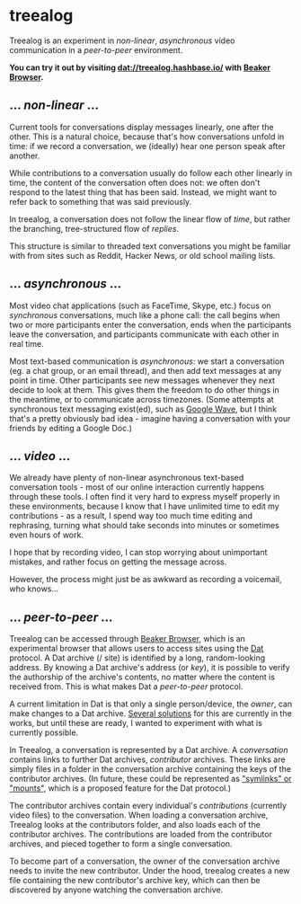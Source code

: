 # treealog

Treealog is an experiment in _non-linear_, _asynchronous_ video communication in a _peer-to-peer_ environment.

**You can try it out by visiting [dat://treealog.hashbase.io/](dat://treealog.hashbase.io/) with [Beaker Browser](https://beakerbrowser.com/).**

## ... _non-linear_ ...

Current tools for conversations display messages linearly, one after the other. This is a natural choice, because that's how conversations unfold in time: if we record a conversation, we (ideally) hear one person speak after another.

While contributions to a conversation usually do follow each other linearly in time, the content of the conversation often does not: we often don't respond to the latest thing that has been said. Instead, we might want to refer back to something that was said previously.

In treealog, a conversation does not follow the linear flow of _time_, but rather the branching, tree-structured flow of _replies_.

This structure is similar to threaded text conversations you might be familiar with from sites such as Reddit, Hacker News, or old school mailing lists.

## ... _asynchronous_ ...

Most video chat applications (such as FaceTime, Skype, etc.) focus on _synchronous_ conversations, much like a phone call: the call begins when two or more participants enter the conversation, ends when the participants leave the conversation, and participants communicate with each other in real time.

Most text-based communication is _asynchronous_: we start a conversation (eg. a chat group, or an email thread), and then add text messages at any point in time. Other participants see new messages whenever they next decide to look at them. This gives them the freedom to do other things in the meantime, or to communicate across timezones. (Some attempts at synchronous text messaging exist(ed), such as [Google Wave](https://www.youtube.com/watch?v=p6pgxLaDdQw), but I think that's a pretty obviously bad idea - imagine having a conversation with your friends by editing a Google Doc.)

## ... _video_ ...

We already have plenty of non-linear asynchronous text-based conversation tools - most of our online interaction currently happens through these tools. I often find it very hard to express myself properly in these environments, because I know that I have unlimited time to edit my contributions - as a result, I spend way too much time editing and rephrasing, turning what should take seconds into minutes or sometimes even hours of work.

I hope that by recording video, I can stop worrying about unimportant mistakes, and rather focus on getting the message across.

However, the process might just be as awkward as recording a voicemail, who knows...

## ... _peer-to-peer_ ...

Treealog can be accessed through [Beaker Browser](https://beakerbrowser.com/), which is an experimental browser that allows users to access sites using the [Dat](https://datproject.org/) protocol. A Dat archive (/ site) is identified by a long, random-looking address. By knowing a Dat archive's address (or _key_), it is possible to verify the authorship of the archive's contents, no matter where the content is received from. This is what makes Dat a _peer-to-peer_ protocol.

A current limitation in Dat is that only a single person/device, the _owner_, can make changes to a Dat archive. [Several solutions](https://github.com/datproject/planning) for this are currently in the works, but until these are ready, I wanted to experiment with what is currently possible.

In Treealog, a conversation is represented by a Dat archive. A _conversation_ contains links to further Dat archives, _contributor_ archives. These links are simply files in a folder in the conversation archive containing the keys of the contributor archives. (In future, these could be represented as ["symlinks" or "mounts"](https://github.com/datprotocol/DEPs/issues/32), which is a proposed feature for the Dat protocol.)

The contributor archives contain every individual's _contributions_ (currently video files) to the conversation. When loading a conversation archive, Treealog looks at the contributors folder, and also loads each of the contributor archives. The contributions are loaded from the contributor archives, and pieced together to form a single conversation.

To become part of a conversation, the owner of the conversation archive needs to invite the new contributor. Under the hood, treealog creates a new file containing the new contributor's archive key, which can then be discovered by anyone watching the conversation archive.
